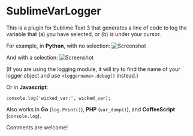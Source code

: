 SublimeVarLogger
=========

This is a plugin for Sublime Text 3 that generates a line of code to log the variable that (a) you have selected, or (b) is under your cursor.

For example, in **Python**, with no selection:
![Screenshot](https://raw.github.com/harveyr/SublimeVarLogger/master/screenshot1.png)

And with a selection:
![Screenshot](https://raw.github.com/harveyr/SublimeVarLogger/master/screenshot2.png)

(If you are using the logging module, it will try to find the name of your logger object and use `<loggername>.debug()` instead.)

Or in **Javascript**:

`console.log('wicked_var:', wicked_var);`

Also works in **Go** (`log.Print()`), **PHP** (`var_dump()`), and **CoffeeScript** (`console.log`).

Comments are welcome!
